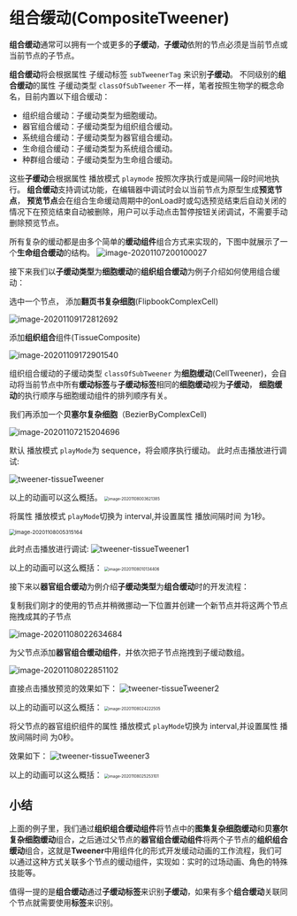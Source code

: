 # 组合缓动(CompositeTweener)

**组合缓动**通常可以拥有一个或更多的**子缓动**，**子缓动**依附的节点必须是当前节点或当前节点的子节点。

**组合缓动**将会根据属性 子缓动标签 `subTweenerTag` 来识别**子缓动**。
不同级别的**组合缓动**的属性 子缓动类型 `classOfSubTweener` 不一样，笔者按照生物学的概念命名，目前内置以下组合缓动：

- 组织组合缓动：子缓动类型为细胞缓动。
- 器官组合缓动：子缓动类型为组织组合缓动。
- 系统组合缓动：子缓动类型为器官组合缓动。
- 生命组合缓动：子缓动类型为系统组合缓动。
- 种群组合缓动：子缓动类型为生命组合缓动。

这些**子缓动**会根据属性 播放模式  `playmode` 按照次序执行或是间隔一段时间地执行。
**组合缓动**支持调试功能，在编辑器中调试时会以当前节点为原型生成**预览节点**，
**预览节点**会在组合生命缓动周期中的onLoad时或勾选预览结束后自动关闭的情况下在预览结束自动被删除，用户可以手动点击暂停按钮关闭调试，不需要手动删除预览节点。

所有复杂的缓动都是由多个简单的**缓动组件**组合方式来实现的，下图中就展示了一个**生命组合缓动**的结构。
![image-20201107200100027](https://raw.githubusercontent.com/chichinohaha/Tweener/gh-pages/docs/Sources/compositeTweener.png)



接下来我们以**子缓动类型**为**细胞缓动**的**组织组合缓动**为例子介绍如何使用组合缓动：

选中一个节点，
添加**翻页书复杂细胞**(FlipbookComplexCell)

![image-20201109172812692](https://raw.githubusercontent.com/chichinohaha/Tweener/gh-pages/docs/Sources/flipbook.png)

添加**组织组合**组件(TissueComposite)

![image-20201109172901540](https://raw.githubusercontent.com/chichinohaha/Tweener/gh-pages/docs/Sources/compositeTweener1.png)

组织组合缓动的子缓动类型 `classOfSubTweener` 为**细胞缓动**(CellTweener)，会自动将当前节点中所有**缓动标签**与**子缓动标签**相同的**细胞缓动**视为**子缓动**，
**细胞缓动**的执行顺序与细胞缓动组件的排列顺序有关。

我们再添加一个**贝塞尔复杂细胞**（BezierByComplexCell)

![image-20201107215204696](C:\Users\你失散的亲生父亲\AppData\Roaming\Typora\typora-user-images\image-20201107215204696.png)

默认 播放模式 `playMode`为  sequence，将会顺序执行缓动。
此时点击播放进行调试:

![tweener-tissueTweener](https://raw.githubusercontent.com/chichinohaha/Tweener/gh-pages/docs/Sources/tweener-tissueTweener1.gif)

以上的动画可以这么概括。
<img src="https://raw.githubusercontent.com/chichinohaha/Tweener/gh-pages/docs/Sources/compositeTweener2.png" alt="image-20201108003621385" style="zoom:50%;" />



将属性 播放模式 `playMode`切换为 interval,并设置属性 播放间隔时间 为1秒。

<img src="https://raw.githubusercontent.com/chichinohaha/Tweener/gh-pages/docs/Sources/compositeTweener3.png" alt="image-20201108005315164" style="zoom: 67%;" />

此时点击播放进行调试:
![tweener-tissueTweener1](C:\Users\你失散的亲生父亲\Pictures\gif\tweener-tissueTweener.gif)

以上的动画可以这么概括：
<img src="C:\Users\你失散的亲生父亲\AppData\Roaming\Typora\typora-user-images\image-20201108010134406.png" alt="image-20201108010134406" style="zoom:50%;" />



接下来以**器官组合缓动**为例介绍**子缓动类型**为**组合缓动**时的开发流程：

复制我们刚才的使用的节点并稍微挪动一下位置并创建一个新节点并将这两个节点拖拽成其的子节点



![image-20201108022634684](https://raw.githubusercontent.com/chichinohaha/Tweener/gh-pages/docs/Sources/compositeTweener4.png)


为父节点添加**器官组合缓动组件**，并依次把子节点拖拽到子缓动数组。

![image-20201108022851102](https://raw.githubusercontent.com/chichinohaha/Tweener/gh-pages/docs/Sources/compositeTweener5.png)


直接点击播放预览的效果如下：
![tweener-tissueTweener2](C:\Users\你失散的亲生父亲\Pictures\gif\tweener-tissueTweener2.gif)

以上的动画可以这么概括：
<img src="https://raw.githubusercontent.com/chichinohaha/Tweener/gh-pages/docs/Sources/compositeTweener6.png" alt="image-20201108024222505" style="zoom:50%;" />

将父节点的器官组织组件的属性 播放模式 `playMode`切换为 interval,并设置属性 播放间隔时间 为0秒。

效果如下：
![tweener-tissueTweener3](https://raw.githubusercontent.com/chichinohaha/Tweener/gh-pages/docs/Sources/tweener-tissueTweener3.gif)

以上的动画可以这么概括：
<img src="https://raw.githubusercontent.com/chichinohaha/Tweener/gh-pages/docs/Sources/compositeTweener7.png" alt="image-20201108025253101" style="zoom:50%;" />

## 小结

上面的例子里，我们通过**组织组合缓动组件**将节点中的**图集复杂细胞缓动**和**贝塞尔复杂细胞缓动**组合，之后通过父节点的**器官组合缓动组件**将两个子节点的**组织组合缓动**组合，这就是**Tweener**中用组件化的形式开发缓动动画的工作流程，我们可以通过这种方式关联多个节点的缓动组件，实现如：实时的过场动画、角色的特殊技能等。

值得一提的是**组合缓动**通过**子缓动标签**来识别**子缓动**，如果有多个**组合缓动**关联同个节点就需要使用**标签**来识别。